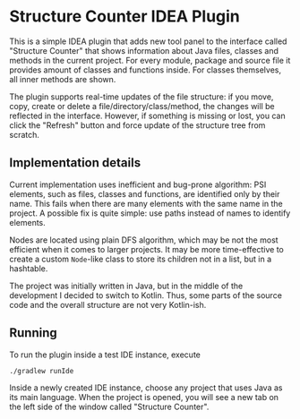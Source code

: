 # Structure Counter IDEA Plugin

This is a simple IDEA plugin that adds new tool panel to the interface called "Structure Counter"
that shows information about Java files, classes and methods
in the current project. For every module, package and source file it provides amount of classes and
functions inside. For classes themselves, all inner methods are shown.

The plugin supports real-time updates of the file structure: if you move, copy, create or delete a
file/directory/class/method, the changes will be reflected in the interface. However, if something
is missing or lost, you can click the "Refresh" button and force update of the structure tree from scratch.

## Implementation details

Current implementation uses inefficient and bug-prone algorithm: PSI elements, such as files, classes and functions, are
identified only by their name. This fails when there are many elements with the same name in the project. A possible fix
is quite simple: use paths instead of names to identify elements.

Nodes are located using plain DFS algorithm, which may be not the most efficient when it comes to larger projects. It
may be more time-effective to create a custom `Node`-like class to store its children not in a list, but in a hashtable.

The project was initially written in Java, but in the middle of the development I decided to switch to Kotlin. Thus,
some parts of the source code and the overall structure are not very Kotlin-ish.

## Running

To run the plugin inside a test IDE instance, execute

```bash
./gradlew runIde
```

Inside a newly created IDE instance, choose any project that uses Java as its main language. When the project is opened,
you will see a new tab on the left side of the window called "Structure Counter". 